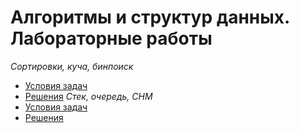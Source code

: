 # Алгоритмы и структур данных. Лабораторные работы
_Сортировки, куча, бинпоиск_
  * [Условия задач](http://codeforces.com/group/CYMPFXi8zA/contest/230408)
  * [Решения](Lab_1)
_Стек, очередь, СНМ_
 * [Условия задач](http://codeforces.com/group/CYMPFXi8zA/contest/232787)
 * [Решения](Lab_2)
